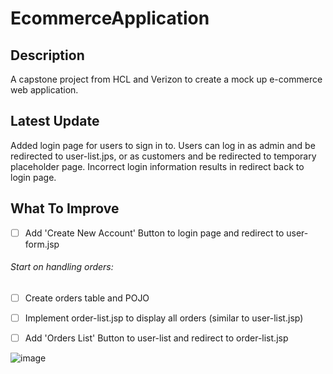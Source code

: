 # EcommerceApplication
## Description
A capstone project from HCL and Verizon to create a mock up e-commerce web application. 
## Latest Update
Added login page for users to sign in to. Users can log in as admin and be redirected to user-list.jps,
or as customers and be redirected to temporary placeholder page. Incorrect login information results in redirect back to login page.
## What To Improve
- [ ] Add 'Create New Account' Button to login page and redirect to user-form.jsp
###### Start on handling orders:
- [ ] Create orders table and POJO
- [ ] Implement order-list.jsp to display all orders (similar to user-list.jsp)
- [ ] Add 'Orders List' Button to user-list and redirect to order-list.jsp


![image](https://user-images.githubusercontent.com/72631106/177657598-5d2ff6ad-eff8-419f-b7b2-6e123a7125f0.png)
